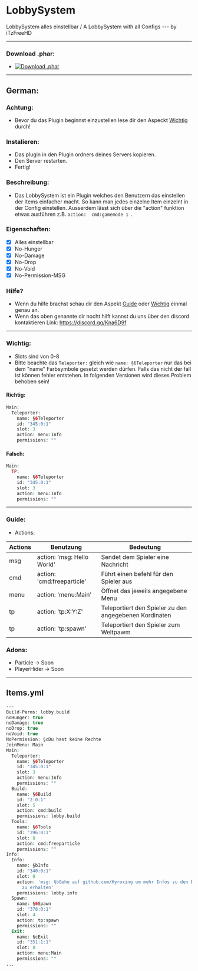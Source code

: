 # LobbySystem
LobbySystem alles einstellbar / A LobbySystem with all Configs --- by iTzFreeHD

--------------------
### Download .phar:
- [![Download .phar](https://poggit.pmmp.io/ci/Hyroxing/LobbySystem/LobbySystem+-+iTzFreeHDv2)](https://poggit.pmmp.io/ci/Hyroxing/LobbySystem/LobbySystem+-+iTzFreeHDv2)
--------------------
## German:

### Achtung:
- Bevor du das Plugin beginnst einzustellen lese dir den Aspeckt [Wichtig](#wichtig) durch!

### Instalieren:
- Das plugin in den Plugin ordners deines Servers kopieren. 
- Den Server restarten. 
- Fertig!

### Beschreibung:
- Das LobbySystem ist ein Plugin welches den Benutzern das einstellen der Items einfacher macht. So kann man jedes einzelne Item einzelnt in der Config einstellen. Ausserdem lässt sich über die "action" funktion etwas ausführen z.B. ```action:  cmd:gamemode 1 ```.

### Eigenschaften:
- [x] Alles einstellbar
- [x] No-Hunger
- [x] No-Damage
- [x] No-Drop
- [x] No-Void
- [x] No-Permission-MSG

### Hilfe?
- Wenn du hilfe brachst schau dir den Aspekt [Guide](#guide) oder [Wichtig](#wichtig) einmal genau an.
- Wenn das oben genannte dir nocht hilft kannst du uns über den discord kontaktieren Link: https://discord.gg/Kna6D9f
------------
### Wichtig:
- Slots sind von 0-8
- Bitte beachte das ```Teleporter:``` gleich wie ```name: §6Teleporter``` nur das bei dem "name" Farbsymbole gesetzt werden dürfen. Falls das nicht der fall ist können fehler entstehen. In folgenden Versionen wird dieses Problem behoben sein!

#### Richtig:
```php
Main:
  Teleporter:
    name: §6Teleporter
    id: "345:0:1"
    slot: 3
    action: menu:Info
    permissions: ""
```
#### Falsch:
```php
Main:
  TP:
    name: §6Teleporter
    id: "345:0:1"
    slot: 3
    action: menu:Info
    permissions: ""
```
-----
### Guide:

- Actions:

| Actions  | Benutzung | Bedeutung |
| ------------- | ------------- |------------- | 
| msg | action: 'msg: Hello World' | Sendet dem Spieler eine Nachricht |
| cmd | action: 'cmd:freeparticle' | Führt einen befehl für den Spieler aus |
| menu | action: 'menu:Main' | Öffnet das jeweils angegebene Menu |
| tp | action: 'tp:X:Y:Z' | Teleportiert den Spieler zu den angegebenen Kordinaten |
| tp | action: 'tp:spawn' | Teleportiert den Spieler zum Weltpawm |

### Adons:
- Particle -> Soon
- PlayerHider -> Soon
-----
## Items.yml
```php
---
Build-Perms: lobby.build
noHunger: true
noDamage: true
noDrop: true
noVoid: true
NoPermission: §cDu hast keine Rechte
JoinMenu: Main
Main:
  Teleporter:
    name: §6Teleporter
    id: "345:0:1"
    slot: 3
    action: menu:Info
    permissions: ""
  Build:
    name: §6Build
    id: "2:0:1"
    slot: 5
    action: cmd:build
    permissions: lobby.build
  Tools:
    name: §6Tools
    id: "396:0:1"
    slot: 8
    action: cmd:freeparticle
    permissions: ""
Info:
  Info:
    name: §bInfo
    id: "340:0:1"
    slot: 0
    action: 'msg: §bGehe auf github.com/Hyroxing um mehr Infos zu den Einstellungen
      zu erhalten'
    permissions: lobby.info
  Spawn:
    name: §6Spawn
    id: "378:0:1"
    slot: 4
    action: tp:spawn
    permissions: ""
  Exit:
    name: §cExit
    id: "351:1:1"
    slot: 8
    action: menu:Main
    permissions: ""
...
```
